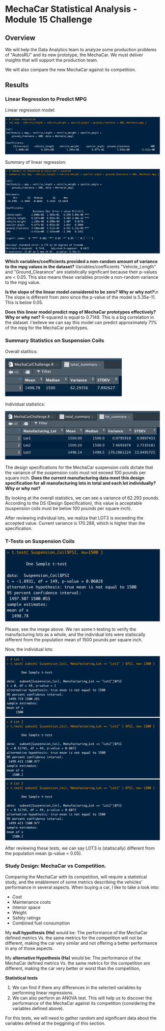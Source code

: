 # MechaCar Statistical Analysis - Module 15 Challenge

## Overview
We will help the Data Analytics team to analyze some production problems of "AutosRU" and its new prototype, the MechaCar. We must deliver insights that will support the production team.

We will also compare the new MechaCar against its competition.

## Results 
### Linear Regression to Predict MPG
Linear regression model:

![Linear Regression Model](resources/linear_regression.png)

Summary of linear regression:

![Summary Regression Model](resources/summary_linear_regression.png)

**Which variables/coefficients provided a non-random amount of variance to the mpg values in the dataset?**
Variables/coefficients "Vehicle_Length" and "Ground_Clearance" are statistically significant because their p-values are < 0.05. This also means these variables provide a non-random variance to the mpg value.

**Is the slope of the linear model considered to be zero? Why or why not?**\n
The slope is different from zero since the p-value of the model is 5.35e-11. This is below 0.05.

**Does this linear model predict mpg of MechaCar prototypes effectively? Why or why not?**
R-squared is equal to 0.7149. This is a big correlation in the dataset. I believe we can say this model can predict approximately 71% of the mpg for the MechaCar prototypes.

### Summary Statistics on Suspension Coils

Overall statitics:

![Overall statistics](resources/summary_stats_all_lots.png)

Individual statistics:

![Individual statistics](resources/stats_individual_lots.png)

The design specifications for the MechaCar suspension coils dictate that the variance of the suspension coils must not exceed 100 pounds per square inch. **Does the current manufacturing data meet this design specification for all manufacturing lots in total and each lot individually? Why or why not?**

By looking at the overall statistics, we can see a variance of 62.293 pounds. According to the DS (Design Specification), this value is acceptable (suspension coils must be below 100 pounds per square inch).

After reviewing individual lots, we realiza that LOT3 is exceeding the accepted value. Current variance is 170.286, which is higher than the specification.

### T-Tests on Suspension Coils

![T-tests Suspension Coils](resources/t_test_suspension_coils_all.png)

Please, see the image above. We ran some t-testing to verify the manufacturing lots as a whole, and the individual lots were statiscally different from the population mean of 1500 pounds per square inch.

Now, the individual lots:

![T-tests Suspension Coils - LOT1](resources/t_test_suspension_coils_lot1.png)
![T-tests Suspension Coils - LOT2](resources/t_test_suspension_coils_lot2.png)
![T-tests Suspension Coils - LOT3](resources/t_test_suspension_coils_lot2.png)

After reviewing these tests, we can say LOT3 is (statiscally) different from the population mean (p-value < 0.05).

### Study Design: MechaCar vs Competition.
Comparing the MechaCar with its competition, will require a statistical study, and the enablement of some metrics describing the vehicles' performance in several aspects. When buying a car, I like to take a look into:

- Cost
- Maintenance costs
- Interior space
- Weight
- Safety ratings
- Combined fuel consumption


My **null hypothesis (Ho)** would be:
The performance of the MechaCar defined metrics Vs. the same metrics for the competition will not be different, making the car very similar and not offering a better performance in any of those aspects.

My **alternative Hypothesis (Ha)** would be:
The performance of the MechaCar defined metrics Vs. the same metrics for the competition are different, making the car very better or worst than the competition,

**Statistical tests**
1. We can find if there any differences in the selected variables by performing linear regressions. 
2. We can also perform an ANOVA test. This will help us to discover the performance of the MechaCar against its competition (considering the variables defined above). 

For this tests, we will need to gather random and significant data about the variables defined at the beggining of this section.